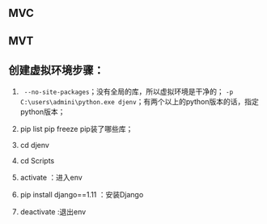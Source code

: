 ## MVC
## MVT

## 创建虚拟环境步骤：
1. ``` --no-site-packages```；没有全局的库，所以虚拟环境是干净的；
```-p C:\users\admini\python.exe djenv```；有两个以上的python版本的话，指定python版本；

2. pip list
   pip freeze pip装了哪些库；
3. cd djenv
4. cd Scripts
5. activate ：进入env
6. pip install django==1.11 ：安装Django
7. deactivate :退出env